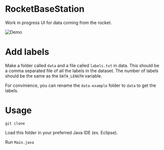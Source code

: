# RocketBaseStation

Work in progress UI for data coming from the rocket.

![Demo](https://user-images.githubusercontent.com/12688112/67060715-edfa4380-f12b-11e9-9892-92a2f02094ee.gif)

# Add labels

Make a folder called `data` and a file called `labels.txt` in data. This should be a comma separated file of all the labels in the dataset. The number of labels should be the same as the `DATA_LENGTH` variable.

For convinience, you can rename the `data-example` folder to `data` to get the labels.

# Usage

`git clone`

Load this folder in your preferred Java IDE (ex. Eclipse).

Run `Main.java`
